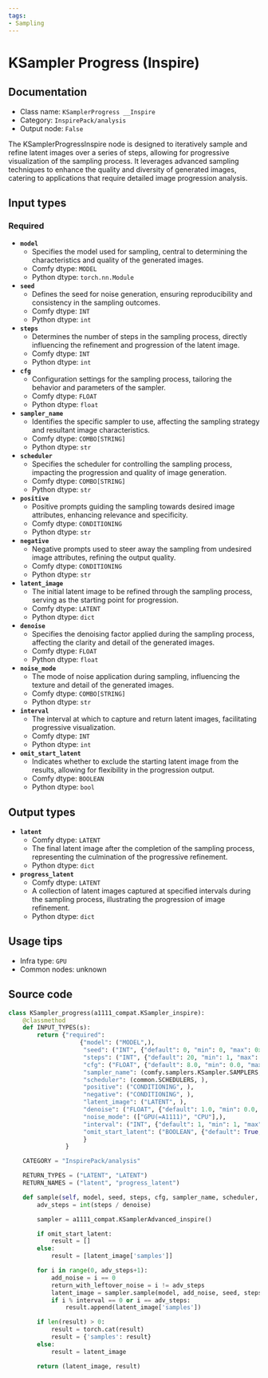 ```yaml
---
tags:
- Sampling
---
```


# KSampler Progress (Inspire)
## Documentation
- Class name: `KSamplerProgress __Inspire`
- Category: `InspirePack/analysis`
- Output node: `False`

The KSamplerProgressInspire node is designed to iteratively sample and refine latent images over a series of steps, allowing for progressive visualization of the sampling process. It leverages advanced sampling techniques to enhance the quality and diversity of generated images, catering to applications that require detailed image progression analysis.
## Input types
### Required
- **`model`**
    - Specifies the model used for sampling, central to determining the characteristics and quality of the generated images.
    - Comfy dtype: `MODEL`
    - Python dtype: `torch.nn.Module`
- **`seed`**
    - Defines the seed for noise generation, ensuring reproducibility and consistency in the sampling outcomes.
    - Comfy dtype: `INT`
    - Python dtype: `int`
- **`steps`**
    - Determines the number of steps in the sampling process, directly influencing the refinement and progression of the latent image.
    - Comfy dtype: `INT`
    - Python dtype: `int`
- **`cfg`**
    - Configuration settings for the sampling process, tailoring the behavior and parameters of the sampler.
    - Comfy dtype: `FLOAT`
    - Python dtype: `float`
- **`sampler_name`**
    - Identifies the specific sampler to use, affecting the sampling strategy and resultant image characteristics.
    - Comfy dtype: `COMBO[STRING]`
    - Python dtype: `str`
- **`scheduler`**
    - Specifies the scheduler for controlling the sampling process, impacting the progression and quality of image generation.
    - Comfy dtype: `COMBO[STRING]`
    - Python dtype: `str`
- **`positive`**
    - Positive prompts guiding the sampling towards desired image attributes, enhancing relevance and specificity.
    - Comfy dtype: `CONDITIONING`
    - Python dtype: `str`
- **`negative`**
    - Negative prompts used to steer away the sampling from undesired image attributes, refining the output quality.
    - Comfy dtype: `CONDITIONING`
    - Python dtype: `str`
- **`latent_image`**
    - The initial latent image to be refined through the sampling process, serving as the starting point for progression.
    - Comfy dtype: `LATENT`
    - Python dtype: `dict`
- **`denoise`**
    - Specifies the denoising factor applied during the sampling process, affecting the clarity and detail of the generated images.
    - Comfy dtype: `FLOAT`
    - Python dtype: `float`
- **`noise_mode`**
    - The mode of noise application during sampling, influencing the texture and detail of the generated images.
    - Comfy dtype: `COMBO[STRING]`
    - Python dtype: `str`
- **`interval`**
    - The interval at which to capture and return latent images, facilitating progressive visualization.
    - Comfy dtype: `INT`
    - Python dtype: `int`
- **`omit_start_latent`**
    - Indicates whether to exclude the starting latent image from the results, allowing for flexibility in the progression output.
    - Comfy dtype: `BOOLEAN`
    - Python dtype: `bool`
## Output types
- **`latent`**
    - Comfy dtype: `LATENT`
    - The final latent image after the completion of the sampling process, representing the culmination of the progressive refinement.
    - Python dtype: `dict`
- **`progress_latent`**
    - Comfy dtype: `LATENT`
    - A collection of latent images captured at specified intervals during the sampling process, illustrating the progression of image refinement.
    - Python dtype: `dict`
## Usage tips
- Infra type: `GPU`
- Common nodes: unknown


## Source code
```python
class KSampler_progress(a1111_compat.KSampler_inspire):
    @classmethod
    def INPUT_TYPES(s):
        return {"required":
                    {"model": ("MODEL",),
                     "seed": ("INT", {"default": 0, "min": 0, "max": 0xffffffffffffffff}),
                     "steps": ("INT", {"default": 20, "min": 1, "max": 10000}),
                     "cfg": ("FLOAT", {"default": 8.0, "min": 0.0, "max": 100.0}),
                     "sampler_name": (comfy.samplers.KSampler.SAMPLERS, ),
                     "scheduler": (common.SCHEDULERS, ),
                     "positive": ("CONDITIONING", ),
                     "negative": ("CONDITIONING", ),
                     "latent_image": ("LATENT", ),
                     "denoise": ("FLOAT", {"default": 1.0, "min": 0.0, "max": 1.0, "step": 0.01}),
                     "noise_mode": (["GPU(=A1111)", "CPU"],),
                     "interval": ("INT", {"default": 1, "min": 1, "max": 10000}),
                     "omit_start_latent": ("BOOLEAN", {"default": True, "label_on": "True", "label_off": "False"}),
                     }
                }

    CATEGORY = "InspirePack/analysis"

    RETURN_TYPES = ("LATENT", "LATENT")
    RETURN_NAMES = ("latent", "progress_latent")

    def sample(self, model, seed, steps, cfg, sampler_name, scheduler, positive, negative, latent_image, denoise, noise_mode, interval, omit_start_latent):
        adv_steps = int(steps / denoise)

        sampler = a1111_compat.KSamplerAdvanced_inspire()

        if omit_start_latent:
            result = []
        else:
            result = [latent_image['samples']]

        for i in range(0, adv_steps+1):
            add_noise = i == 0
            return_with_leftover_noise = i != adv_steps
            latent_image = sampler.sample(model, add_noise, seed, steps, cfg, sampler_name, scheduler, positive, negative, latent_image, i, i+1, noise_mode, return_with_leftover_noise)[0]
            if i % interval == 0 or i == adv_steps:
                result.append(latent_image['samples'])

        if len(result) > 0:
            result = torch.cat(result)
            result = {'samples': result}
        else:
            result = latent_image

        return (latent_image, result)

```
